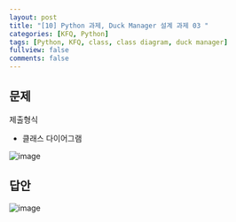 ```yaml
---
layout: post
title: "[10] Python 과제, Duck Manager 설계 과제 03 "
categories: [KFQ, Python]
tags: [Python, KFQ, class, class diagram, duck manager]
fullview: false
comments: false
---
```


## 문제
제출형식
- 클래스 다이어그램

​![image](https://user-images.githubusercontent.com/84369912/126754931-e1d73e66-0287-490e-9a8e-d9cef02c8d04.png)




## 답안
![image](https://user-images.githubusercontent.com/84369912/126754946-bba2254e-5a9c-4321-8a36-58aa3bcc4db4.png)